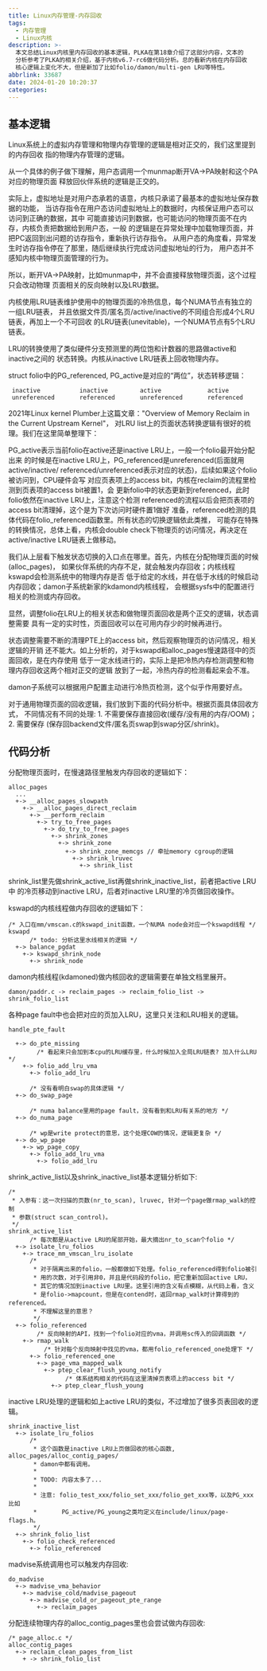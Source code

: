 ```yaml
---
title: Linux内存管理-内存回收
tags:
  - 内存管理
  - Linux内核
description: >-
  本文总结Linux内核里内存回收的基本逻辑，PLKA在第18章介绍了这部分内容，文本的
  分析参考了PLKA的相关介绍，基于内核v6.7-rc6做代码分析。总的看新内核在内存回收
  核心逻辑上变化不大，但是新加了比如folio/damon/multi-gen LRU等特性。
abbrlink: 33687
date: 2024-01-20 10:20:37
categories:
---
```




基本逻辑
---------

Linux系统上的虚拟内存管理和物理内存管理的逻辑是相对正交的，我们这里提到的内存回收
指的物理内存管理的逻辑。

从一个具体的例子做下理解，用户态调用一个munmap断开VA->PA映射和这个PA对应的物理页面
释放回伙伴系统的逻辑是正交的。

实际上，虚拟地址是对用户态承若的语意，内核只承诺了最基本的虚拟地址保存数据的功能，
当访存指令在用户态访问虚拟地址上的数据时，内核保证用户态可以访问到正确的数据，其中
可能直接访问到数据，也可能访问的物理页面不在内存，内核负责把数据给到用户态，一般
的逻辑是在异常处理中加载物理页面，并把PC返回到出问题的访存指令，重新执行访存指令。
从用户态的角度看，异常发生时访存指令停在了那里，随后继续执行完成访问虚拟地址的行为，
用户态并不感知内核中物理页面管理的行为。

所以，断开VA->PA映射，比如munmap中，并不会直接释放物理页面，这个过程只会改动物理
页面相关的反向映射以及LRU数据。

内核使用LRU链表维护使用中的物理页面的冷热信息，每个NUMA节点有独立的一组LRU链表，
并且依据文件页/匿名页/active/inactive的不同组合形成4个LRU链表，再加上一个不可回收
的LRU链表(unevitable)，一个NUMA节点有5个LRU链表。

LRU的转换使用了类似硬件分支预测里的两位饱和计数器的思路做active和inactive之间的
状态转换。内核从inactive LRU链表上回收物理内存。

struct folio中的PG_referenced, PG_active是对应的“两位”，状态转移逻辑：
```
 inactive           inactive         active             active  
 unreferenced       referenced       unreferenced       referenced
```
2021年Linux kernel Plumber上这篇文章："Overview of Memory Reclaim in the Current Upstream Kernel"，
对LRU list上的页面状态转换逻辑有很好的梳理。我们在这里简单整理下：

PG_active表示当前folio在active还是inactive LRU上，一般一个folio最开始分配出来
的时候是在inactive LRU上，PG_referenced是unreferenced(后面就用active/inactive/
referenced/unreferenced表示对应的状态)，后续如果这个folio被访问到，CPU硬件会写
对应页表项上的access bit，内核在reclaim的流程里检测到页表项的access bit被置1，会
更新folio中的状态更新到referenced，此时folio依然在inactive LRU上，注意这个检测
referenced的流程以后会把页表项的access bit清理掉，这个是为下次访问时硬件置1做好
准备，referenced检测的具体代码在folio_referenced函数里。所有状态的切换逻辑依此类推，
可能存在特殊的转换情况，总体上看，内核会double check下物理页的访问情况，再决定在
active/inactive LRU链表上做移动。

我们从上层看下触发状态切换的入口点在哪里。首先，内核在分配物理页面的时候(alloc_pages)，
如果伙伴系统的内存不足，就会触发内存回收；内核线程kswapd会检测系统中的物理内存是否
低于给定的水线，并在低于水线的时候启动内存回收；damon子系统新家的kdamond内核线程，
会根据sysfs中的配置进行相关的检测或内存回收。

显然，调整folio在LRU上的相关状态和做物理页面回收是两个正交的逻辑，状态调整需要
具有一定的实时性，页面回收可以在可用内存少的时候再进行。

状态调整需要不断的清理PTE上的access bit，然后观察物理页的访问情况，相关逻辑的开销
还不能大。如上分析的，对于kswapd和alloc_pages慢速路径中的页面回收，是在内存使用
低于一定水线进行的，实际上是把冷热内存检测调整和物理内存回收这两个相对正交的逻辑
放到了一起，冷热内存的检测看起来会不准。

damon子系统可以根据用户配置主动进行冷热页检测，这个似乎作用要好点。

对于通用物理页面的回收逻辑，我们放到下面的代码分析中。根据页面具体回收方式，
不同情况有不同的处理: 1. 不需要保存直接回收(缓存/没有用的内存/OOM)；2. 需要保存
(保存回backend文件/匿名页swap到swap分区/shrink)。

代码分析
---------

分配物理页面时，在慢速路径里触发内存回收的逻辑如下：
```
alloc_pages
  ...
  +-> __alloc_pages_slowpath
    +-> __alloc_pages_direct_reclaim
      +-> __perform_reclaim
        +-> try_to_free_pages
          +-> do_try_to_free_pages
            +-> shrink_zones
              +-> shrink_zone
                +-> shrink_zone_memcgs // 牵扯memory cgroup的逻辑
                  +-> shrink_lruvec 
                    +-> shrink_list
```
shrink_list里先做shrink_active_list再做shrink_inactive_list，前者把active LRU中
的冷页移动到inactive LRU，后者对inactive LRU里的冷页做回收操作。

kswapd的内核线程做内存回收的逻辑如下：
```
/* 入口在mm/vmscan.c的kswapd_init函数，一个NUMA node会对应一个kswapd线程 */
kswapd
      /* todo: 分析这里水线相关的逻辑 */
  +-> balance_pgdat
    +-> kswapd_shrink_node
      +-> shrink_node
```

damon内核线程(kdamoned)做内核回收的逻辑需要在单独文档里展开。
```
damon/paddr.c -> reclaim_pages -> reclaim_folio_list -> shrink_folio_list
```

各种page fault中也会把对应的页加入LRU，这里只关注和LRU相关的逻辑。
```
handle_pte_fault

  +-> do_pte_missing
        /* 看起来只会加到本cpu的LRU缓存里，什么时候加入全局LRU链表? 加入什么LRU */
    +-> folio_add_lru_vma
      +-> folio_add_lru

      /* 没有看明白swap的具体逻辑 */
  +-> do_swap_page
      
      /* numa balance里用的page fault，没有看到和LRU有关系的地方 */
  +-> do_numa_page

      /* wp是write protect的意思，这个处理COW的情况，逻辑更复杂 */
  +-> do_wp_page 
    +-> wp_page_copy
      +-> folio_add_lru_vma
        +-> folio_add_lru
```

shrink_active_list以及shrink_inactive_list基本逻辑分析如下:
```
/*
 * 入参有：这一次扫描的页数(nr_to_scan), lruvec, 针对一个page做rmap_walk的控制
 * 参数(struct scan_control)。
 */
shrink_active_list
      /* 每次都是从active LRU的尾部开始，最大摘出nr_to_scan个folio */
  +-> isolate_lru_folios
    +-> trace_mm_vmscan_lru_isolate
      /*
       * 对于隔离出来的folio，一般都做如下处理。folio_referenced得到folio被引
       * 用的次数，对于引用非0，并且是代码段的folio，把它重新加回active LRU，
       * 其它的情况加到inactive LRU里。这里引用的含义有点模糊，从代码上看，含义
       * 是folio->mapcount，但是在contend时，返回rmap_walk时计算得到的referenced。
       * 不理解这里的意思？
       */
  +-> folio_referenced
        /* 反向映射的API，找到一个folio对应的vma，并调用sc传入的回调函数 */
    +-> rmap_walk
          /* 针对每个反向映射中找见的vma，都用folio_referenced_one处理下 */
      +-> folio_referenced_one
        +-> page_vma_mapped_walk
          +-> ptep_clear_flush_young_notify
                /* 体系结构相关的代码在这里清掉页表项上的access bit */
            +-> ptep_clear_flush_young
```
inactive LRU处理的逻辑和如上active LRU的类似，不过增加了很多页表回收的逻辑。
```
shrink_inactive_list
  +-> isolate_lru_folios
      /*
       * 这个函数是inactive LRU上页做回收的核心函数, alloc_pages/alloc_contig_pages/
       * damon中都有调用。
       *
       * TODO: 内容太多了...
       * 
       * 注意: folio_test_xxx/folio_set_xxx/folio_get_xxx等，以及PG_xxx比如
       *       PG_active/PG_young之类均定义在include/linux/page-flags.h。
       */
  +-> shrink_folio_list
    +-> folio_check_referenced 
      +-> folio_referenced
```

madvise系统调用也可以触发内存回收:
```
do_madvise
  +-> madvise_vma_behavior
    +-> madvise_cold/madvise_pageout
      +-> madvise_cold_or_pageout_pte_range
        +-> reclaim_pages
```

分配连续物理内存的alloc_contig_pages里也会尝试做内存回收:
```
/* page_alloc.c */
alloc_contig_pages
  +-> reclaim_clean_pages_from_list
    + -> shrink_folio_list
```
